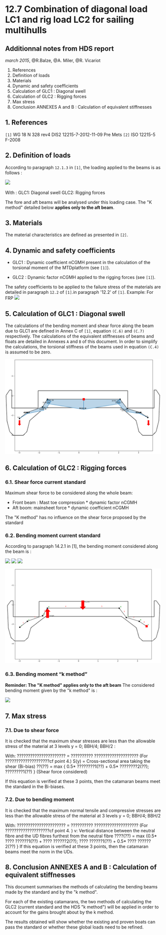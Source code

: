 # 12.7 Combination of diagonal load LC1 and rig load LC2 for sailing multihulls

## Additionnal notes from HDS report
*march 2015*, @R.Balze, @A. Miler, @R. Vicariot

1. References 
2. Definition of loads 
3. Materials
4. Dynamic and safety coefficients 
5. Calculation of GLC1 : Diagonal swell 
6. Calculation of GLC2 : Rigging forces 
7. Max stress 
8. Conclusion ANNEXES A and B : Calculation of equivalent stiffnesses

## 1. References 
`[1]` WG 18 N 328 rev4 DIS2 12215-7-2012-11-09 Pre Mets
`[2]` ISO 12215-5 F-2008

## 2. Definition of loads
According to paragraph `12.1.3` in `[1]`, the loading applied to the beams is as follows : 

<img src="https://render.githubusercontent.com/render/math?math=max \{ \frac{1}{2} GLC_{1} %2B GLC_{2}, GLC_{1} %2B \frac{1}{2} GLC_{2} \}">

With :
GLC1: Diagonal swell 
GLC2: Rigging forces 

The fore and aft beams will be analysed under this loading case. 
The "K method" detailed below __applies only to the aft beam__.

## 3. Materials
The material characteristics are defined as presented in `[2]`.

## 4. Dynamic and safety coefficients
- GLC1 : Dynamic coefficient nCGMH present in the calculation of the torsional moment of the MTDplatform (see `[1]`).

- GLC2 : Dynamic factor nCGMH applied to the rigging forces (see `[1]`).

The safety coefficients to be applied to the failure stress of the materials are detailed in paragraph `12.2` of `[1]`.in paragraph '12.2' of `[1]`.
Example: For FRP <img src="https://render.githubusercontent.com/render/math?math=\alpha_{materiau} = 2.0">

 

## 5. Calculation of GLC1 : Diagonal swell
The calculations of the bending moment and shear force along the beam due to GLC1 are defined in Annex C of `[1]`, equation `(C.6)` and `(C.7)` respectively. 
The calculations of the equivalent stiffnesses of beams and floats are detailed in Annexes `A` and `B` of this document. 
In order to simplify the calculations, the torsional stiffness of the beams used in equation `(C.4)` is assumed to be zero. 

![Github](GLC1_bending_moment.png)
 
 
## 6. Calculation of GLC2 : Rigging forces
### 6.1. Shear force current standard
Maximum shear force to be considered along the whole beam:

- Front beam : Mast toe compression * dynamic factor nCGMH 
- Aft boom: mainsheet force * dynamic coefficient nCGMH 

The "K method" has no influence on the shear force proposed by the standard

### 6.2. Bending moment current standard 
According to paragraph 14.2.1 in [1], the bending moment considered along the beam is :

<img src="https://render.githubusercontent.com/render/math?math=M_{fGLC2}(y) = max \{ M{fixed}(y), M{supported}(y) \}, \forall y \in [0,\frac{B_{BH}}{2}]">
<img src="https://render.githubusercontent.com/render/math?math=M_{fixed}(y) = \frac{F}{2} ( \frac{B_{BH}}{4} - y )">
<img src="https://render.githubusercontent.com/render/math?math=M_{supported}(y) = \frac{F}{2} ( \frac{B_{CB}}{2} - y )">

![Github](GLC2_fixed_aft.png)

### 6.3. Bending moment “k method”
__Reminder: The "K method" applies only to the aft beam__ 
The considered bending moment given by the "k method" is :

<img src="https://render.githubusercontent.com/render/math?math=k = \frac{\frac{B_{CB}}{2}}{\frac{B_{CB}}{2}+\frac{L}{R_{tors}}+\frac{B_{CB}}{2R_{flex}}}">

## 7. Max stress
### 7.1. Due to shear force 
It is checked that the maximum shear stresses are less than the allowable stress of the material at 3 levels y = 0; BBH/4; BBH/2 :

With: ?????????????????????? = ?????????? ???????????????????? (For ????????????????????cf point 4.) S(y) = Cross-sectional area taking the shear (Bi-bias) ??(??) = max { 0.5* ????????1(??) + 0.5* ????????2(??); ????????1(??) } (Shear force considered) 

If this equation is verified at these 3 points, then the catamaran beams meet the standard in the Bi-biases.

### 7.2. Due to bending moment 

It is checked that the maximum normal tensile and compressive stresses are less than the allowable stress of the material at 3 levels y = 0; BBH/4; BBH/2 

With: ?????????????????????? = ?????????? ???????????????????? (For ????????????????????cf point 4. ) v: Vertical distance between the neutral fibre and the UD fibres furthest from the neutral fibre ????(??) = max {0.5* ???? ??????1(??) + ???? ??????2(??); ???? ??????1(??) + 0.5* ???? ??????2(??) } 
If this equation is verified at these 3 points, then the catamaran beams meet the norm in the UDs. 


## 8. Conclusion ANNEXES A and B : Calculation of equivalent stiffnesses
This document summarises the methods of calculating the bending beams made by the standard and by the "k method".

For each of the existing catamarans, the two methods of calculating the GLC2 (current standard and the HDS "k method") will be applied in order to account for the gains brought about by the k method. 

The results obtained will show whether the existing and proven boats can pass the standard or whether these global loads need to be refined.

